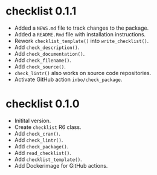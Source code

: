 # checklist 0.1.1

* Added a `NEWS.md` file to track changes to the package.
* Added a `README.Rmd` file with installation instructions.
* Rework `checklist_template()` into `write_checklist()`.
* Add `check_description()`.
* Add `check_documentation()`.
* Add `check_filename()`.
* Add `check_source()`.
* `check_lintr()` also works on source code repositories.
* Activate GitHub action `inbo/check_package`.

# checklist 0.1.0

* Initital version.
* Create `checklist` R6 class.
* Add `check_cran()`.
* Add `check_lintr()`.
* Add `check_package()`.
* Add `read_checklist()`.
* Add `checklist_template()`.
* Add Dockerimage for GitHub actions.
